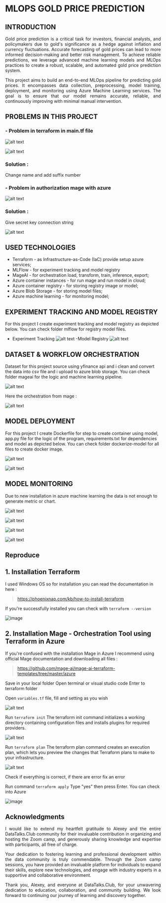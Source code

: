 # MLOPS GOLD PRICE PREDICTION

## INTRODUCTION
<p align="justify"> Gold price prediction is a critical task for investors, financial analysts, and policymakers due to gold's significance as a hedge against inflation and currency fluctuations. Accurate forecasting of gold prices can lead to more informed decision-making and better risk management. To achieve reliable predictions, we leverage advanced machine learning models and MLOps practices to create a robust, scalable, and automated gold price prediction system. </p>
<p align="justify">
This project aims to build an end-to-end MLOps pipeline for predicting gold prices. It encompasses data collection, preprocessing, model training, deployment, and monitoring using Azure Machine Learning services. The goal is to ensure that our model remains accurate, reliable, and continuously improving with minimal manual intervention. </p>

## PROBLEMS IN THIS PROJECT

### - Problem in terraform in main.tf file

  ![alt text](image.png)

  ![alt text](image-1.png)

  ### Solution :

  Change name and add suffix number

### - Problem in authorization mage with azure

  ![alt text](image-2.png)

  ### Solution :

  Give secret key connection string

  ![alt text](image-3.png)

## USED TECHNOLOGIES
- Terraform - as Infrastructure-as-Code (IaC) provide setup azure services;
- MLFlow - for experiment tracking and model registry
- MageAI - for orchestration load, transform, train, inference, export;
- Azure container instances - for run mage and run model in cloud;
- Azure container registry - for storing registry image or model;
- Azure Blob Storage - for storing model files;
- Azure machine learning - for monitoring model;

## EXPERIMENT TRACKING AND MODEL REGISTRY
For this project I create experiment tracking and model registry as depicted below. You can check folder mlflow for registry model files.
- Experiment Tracking
![alt text](image-9.png)
-Model Registry
![alt text](image-7.png)

## DATASET & WORKFLOW ORCHESTRATION
Dataset for this project source using yfinance api and i clean and convert the data into csv file and i upload to azure blob storage. You can check folder mageai for the logic and machine learning pipeline.

![alt text](image-4.png)

Here the orchestration from mage :

![alt text](image-5.png)

## MODEL DEPLOYMENT
For this project I create Dockerfile for step to create container using model, app.py file for the logic of the program, requirements.txt for dependencies and model as depicted below. You can check folder dockerize-model for all files to create docker image.

![alt text](image-11.png)

![alt text](image-10.png)

## MODEL MONITORING

Due to new installation in azure machine learning the data is not enough to generate metric or chart.

![alt text](image-12.png)

![alt text](image-13.png)

![alt text](image-14.png)

![alt text](image-15.png)

## Reproduce

## 1. Installation Terraform

I used Windows OS so for installation you can read the documentation in here :
> https://phoenixnap.com/kb/how-to-install-terraform

If you're successfully installed you can check with
`terraform --version`

![image](https://github.com/SofyanAkbar94/Project-DE-Zoomcamp-2024/assets/136363515/43710fc5-4cf3-4639-8b92-c8f00e411d14)

## 2. Installation Mage - Orchestration Tool using Terraform in Azure

If you're confused with the installation Mage in Azure I recommend using official Mage documentation and downloading all files :

> https://github.com/mage-ai/mage-ai-terraform-templates/tree/master/azure

Save in your local folder
Open terminal or visual studio code
Enter to terraform folder

Open `variables.tf` file, fill and setting as you wish

![alt text](image-6.png)

Run `terraform init` The terraform init command initializes a working directory containing configuration files and installs plugins for required providers.

![alt text](image-17.png)

Run `terraform plan` The terraform plan command creates an execution plan, which lets you preview the changes that Terraform plans to make to your infrastructure.

![alt text](image-16.png)

Check if everything is correct, if there are error fix an error

Run command `terraform apply` Type "yes" then press Enter. You can check into Azure

![image](https://github.com/SofyanAkbar94/Project-DE-Zoomcamp-2024/assets/136363515/8f7e3783-341b-4797-9d11-4de427b451a8)

## Acknowledgments

<p align="justify">I would like to extend my heartfelt gratitude to Alexey and the entire DataTalks.Club community for their invaluable contribution in organizing and hosting the Zoom camp, and generously sharing knowledge and expertise with participants, all free of charge.</p>
<p align="justify">Your dedication to fostering learning and professional development within the data community is truly commendable. Through the Zoom camp sessions, you have provided an invaluable platform for individuals to expand their skills, explore new technologies, and engage with industry experts in a supportive and collaborative environment.</p>
<p align="justify">Thank you, Alexey, and everyone at DataTalks.Club, for your unwavering dedication to education, collaboration, and community building. We look forward to continuing our journey of learning and discovery together.</p>
